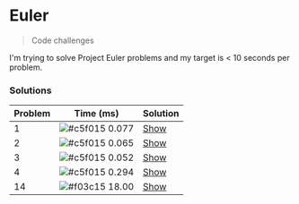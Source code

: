 # Euler
> Code challenges

I'm trying to solve Project Euler problems and my target is < 10 seconds per problem.

### Solutions

| Problem | Time (ms)   | Solution                                                                   |
| ------- | ----------- | -------------------------------------------------------------------------- |
| 1       | ![#c5f015](https://placehold.it/15/c5f015/000000?text=+) 0.077       | [Show](https://github.com/hmleal/euler/blob/master/problem-1/solution.py)  |
| 2       | ![#c5f015](https://placehold.it/15/c5f015/000000?text=+) 0.065       | [Show](https://github.com/hmleal/euler/blob/master/problem-2/solution.py)  |
| 3       | ![#c5f015](https://placehold.it/15/c5f015/000000?text=+) 0.052       | [Show](https://github.com/hmleal/euler/blob/master/problem-3/solution.py)  |
| 4       | ![#c5f015](https://placehold.it/15/c5f015/000000?text=+) 0.294       | [Show](https://github.com/hmleal/euler/blob/master/problem-4/solution.py)  |
| 14      | ![#f03c15](https://placehold.it/15/f03c15/000000?text=+) 18.00       | [Show](https://github.com/hmleal/euler/blob/master/problem-14/solution.py) |
